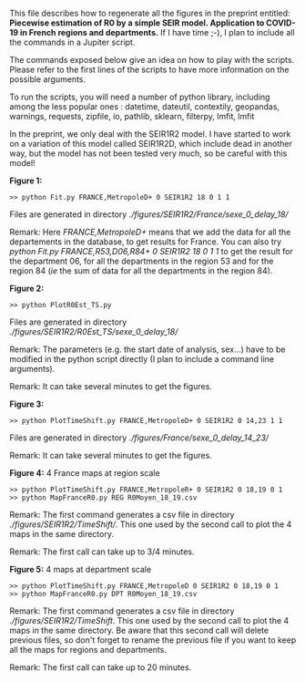 
This file describes how to regenerate all the figures in the preprint entitled: **Piecewise estimation of R0 by a simple SEIR model. Application to COVID-19 in French regions and departments.** If I have time ;-), I plan to include all the commands in a Jupiter script. 

The commands exposed below give an idea on how to play with the scripts. Please refer to the first lines of the scripts to have more information on the possible arguments. 

To run the scripts, you will need a number of python library, including among the less popular ones : datetime, dateutil, contextily, geopandas, warnings, requests, zipfile, io, pathlib, sklearn, filterpy, lmfit, lmfit

In the preprint, we only deal with the SEIR1R2 model. I have started to work on a variation of this model called SEIR1R2D, which include dead in another way, but the model has not been tested very much, so be careful with this model!


**Figure 1:**
    
    >> python Fit.py FRANCE,MetropoleD+ 0 SEIR1R2 18 0 1 1

Files are generated in directory *./figures/SEIR1R2/France/sexe_0_delay_18/*

Remark: Here *FRANCE,MetropoleD+* means that we add the data for all the departements in the database, to get results for France. You can also try *python Fit.py FRANCE,R53,D06,R84+ 0 SEIR1R2 18 0 1 1* to get the result for the department 06, for all the departments in the region 53 and for the region 84 (*ie* the sum of data for all the departments in the region 84).

**Figure 2:**

    >> python PlotR0Est_TS.py

Files are generated in directory *./figures/SEIR1R2/R0Est_TS/sexe_0_delay_18/*

Remark: The parameters (e.g. the start date of analysis, sex...) have to be modified in the python script directly (I plan to include a command line arguments).

Remark: It can take several minutes to get the figures.

**Figure 3:**

    >> python PlotTimeShift.py FRANCE,MetropoleD+ 0 SEIR1R2 0 14,23 1 1

Files are generated in directory *./figures/France/sexe_0_delay_14_23/*

Remark: It can take several minutes to get the figures.


**Figure 4:** 4 France maps at region scale
    
    >> python PlotTimeShift.py FRANCE,MetropoleR+ 0 SEIR1R2 0 18,19 0 1
    >> python MapFranceR0.py REG R0Moyen_18_19.csv

Remark: The first command generates a csv file in directory *./figures/SEIR1R2/TimeShift/*. This one used by the second call to plot the 4 maps in the same directory.

Remark: The first call can take up to 3/4 minutes.


**Figure 5:** 4 maps at department scale
    
    >> python PlotTimeShift.py FRANCE,MetropoleD 0 SEIR1R2 0 18,19 0 1
    >> python MapFranceR0.py DPT R0Moyen_18_19.csv

Remark: The first command generates a csv file in directory *./figures/SEIR1R2/TimeShift*. This one used by the second call to plot the 4 maps in the same directory. Be aware that this second call will delete previous files, so don't forget to rename the previous file if you want to keep all the maps for regions and departments.

Remark: The first call can take up to 20 minutes.
